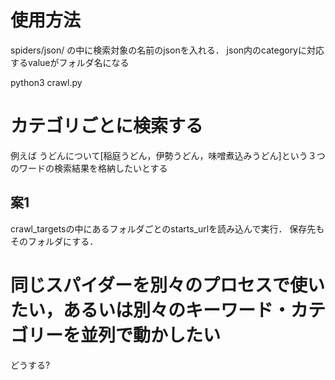 # 使用方法

spiders/json/
の中に検索対象の名前のjsonを入れる．
json内のcategoryに対応するvalueがフォルダ名になる

python3 crawl.py

# カテゴリごとに検索する  
例えば うどんについて[稲庭うどん，伊勢うどん，味噌煮込みうどん]という３つのワードの検索結果を格納したいとする

## 案1
crawl_targetsの中にあるフォルダごとのstarts_urlを読み込んで実行．
保存先もそのフォルダにする．


# 同じスパイダーを別々のプロセスで使いたい，あるいは別々のキーワード・カテゴリーを並列で動かしたい
どうする?

